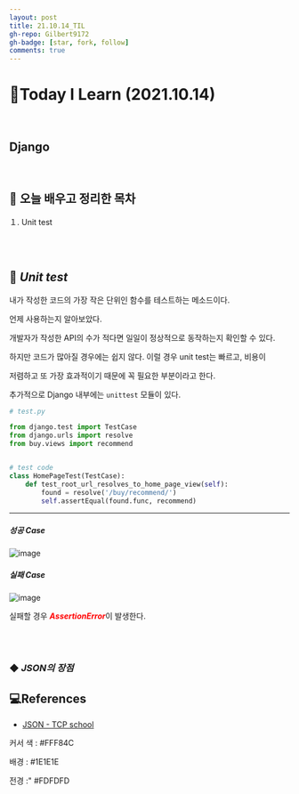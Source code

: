 ```yaml
---
layout: post
title: 21.10.14_TIL
gh-repo: Gilbert9172
gh-badge: [star, fork, follow]
comments: true
---
```


# 📑Today I Learn (2021.10.14)

<br>

## **Django**

<br>

##  **📌 오늘 배우고 정리한 목차**
１. Unit test 

<br>

<br>

## 🔎 ***Unit test***
내가 작성한 코드의 가장 작은 단위인 함수를 테스트하는 메소드이다.

언제 사용하는지 알아보았다. 

개발자가 작성한 API의 수가 적다면 일일이 정상적으로 동작하는지 확인할 수 있다.

하지만 코드가 많아질 경우에는 쉽지 않다. 이럴 경우 unit test는 빠르고, 비용이

저렴하고 또 가장 효과적이기 때문에 꼭 필요한 부분이라고 한다.

추가적으로 Django 내부에는 `unittest` 모듈이 있다.

```python
# test.py

from django.test import TestCase
from django.urls import resolve
from buy.views import recommend


# test code
class HomePageTest(TestCase):
    def test_root_url_resolves_to_home_page_view(self):
        found = resolve('/buy/recommend/')
        self.assertEqual(found.func, recommend)
```
---

##### 성공 Case

![image](https://user-images.githubusercontent.com/83274792/137251244-b5925474-a0d0-4daf-9864-1b7c7c0afdba.png)

##### 실패 Case

![image](https://user-images.githubusercontent.com/83274792/137252593-3efd889f-fcab-4e60-9ee3-997f0246bbc4.png)

실패할 경우 <span style="color:red">***AssertionError***</span>이 발생한다.






















<br>

<br>

### ◆ ***JSON의 장점***




## 💻References
- [JSON - TCP school](http://tcpschool.com/json/json_basic_structure)

커서 색 : #FFF84C

배경 : #1E1E1E

전경 :" #FDFDFD